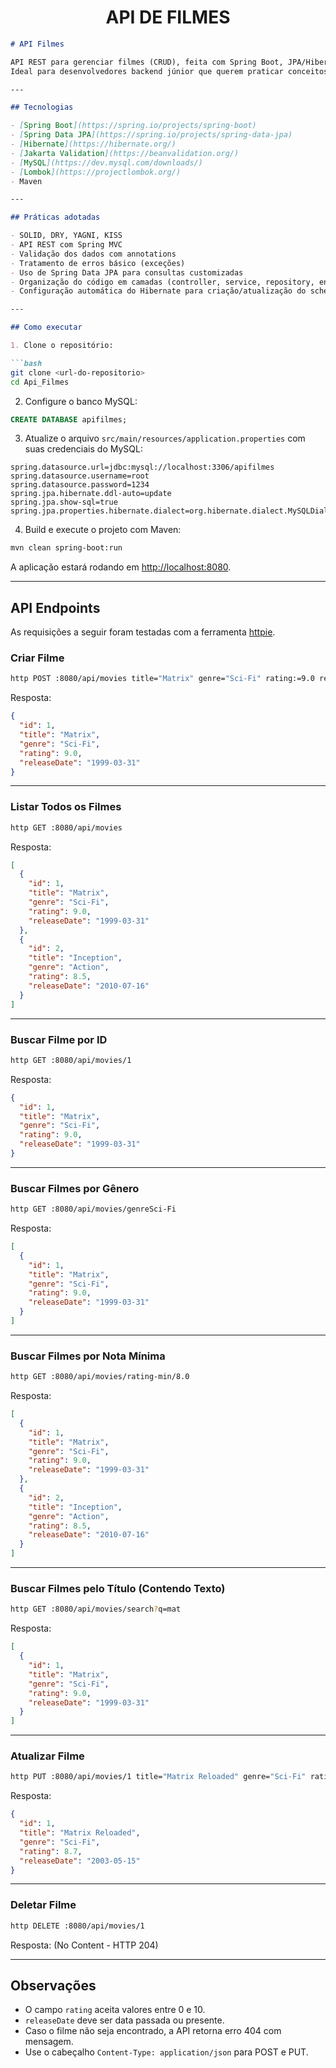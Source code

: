 <h1 align="center">API DE FILMES</h1>

````markdown
# API Filmes

API REST para gerenciar filmes (CRUD), feita com Spring Boot, JPA/Hibernate e MySQL.  
Ideal para desenvolvedores backend júnior que querem praticar conceitos como API REST, validação, e uso de banco relacional.

---

## Tecnologias

- [Spring Boot](https://spring.io/projects/spring-boot)
- [Spring Data JPA](https://spring.io/projects/spring-data-jpa)
- [Hibernate](https://hibernate.org/)
- [Jakarta Validation](https://beanvalidation.org/)
- [MySQL](https://dev.mysql.com/downloads/)
- [Lombok](https://projectlombok.org/)
- Maven

---

## Práticas adotadas

- SOLID, DRY, YAGNI, KISS
- API REST com Spring MVC
- Validação dos dados com annotations
- Tratamento de erros básico (exceções)
- Uso de Spring Data JPA para consultas customizadas
- Organização do código em camadas (controller, service, repository, entity)
- Configuração automática do Hibernate para criação/atualização do schema no MySQL

---

## Como executar

1. Clone o repositório:

```bash
git clone <url-do-repositorio>
cd Api_Filmes
````

2. Configure o banco MySQL:

```sql
CREATE DATABASE apifilmes;
```

3. Atualize o arquivo `src/main/resources/application.properties` com suas credenciais do MySQL:

```properties
spring.datasource.url=jdbc:mysql://localhost:3306/apifilmes
spring.datasource.username=root
spring.datasource.password=1234
spring.jpa.hibernate.ddl-auto=update
spring.jpa.show-sql=true
spring.jpa.properties.hibernate.dialect=org.hibernate.dialect.MySQLDialect
```

4. Build e execute o projeto com Maven:

```bash
mvn clean spring-boot:run
```

A aplicação estará rodando em [http://localhost:8080](http://localhost:8080).

---

## API Endpoints

As requisições a seguir foram testadas com a ferramenta [httpie](https://httpie.io/).

### Criar Filme

```bash
http POST :8080/api/movies title="Matrix" genre="Sci-Fi" rating:=9.0 releaseDate="1999-03-31"
```

Resposta:

```json
{
  "id": 1,
  "title": "Matrix",
  "genre": "Sci-Fi",
  "rating": 9.0,
  "releaseDate": "1999-03-31"
}
```

---

### Listar Todos os Filmes

```bash
http GET :8080/api/movies
```

Resposta:

```json
[
  {
    "id": 1,
    "title": "Matrix",
    "genre": "Sci-Fi",
    "rating": 9.0,
    "releaseDate": "1999-03-31"
  },
  {
    "id": 2,
    "title": "Inception",
    "genre": "Action",
    "rating": 8.5,
    "releaseDate": "2010-07-16"
  }
]
```

---

### Buscar Filme por ID

```bash
http GET :8080/api/movies/1
```

Resposta:

```json
{
  "id": 1,
  "title": "Matrix",
  "genre": "Sci-Fi",
  "rating": 9.0,
  "releaseDate": "1999-03-31"
}
```

---

### Buscar Filmes por Gênero

```bash
http GET :8080/api/movies/genreSci-Fi
```

Resposta:

```json
[
  {
    "id": 1,
    "title": "Matrix",
    "genre": "Sci-Fi",
    "rating": 9.0,
    "releaseDate": "1999-03-31"
  }
]
```

---

### Buscar Filmes por Nota Mínima

```bash
http GET :8080/api/movies/rating-min/8.0
```

Resposta:

```json
[
  {
    "id": 1,
    "title": "Matrix",
    "genre": "Sci-Fi",
    "rating": 9.0,
    "releaseDate": "1999-03-31"
  },
  {
    "id": 2,
    "title": "Inception",
    "genre": "Action",
    "rating": 8.5,
    "releaseDate": "2010-07-16"
  }
]
```

---

### Buscar Filmes pelo Título (Contendo Texto)

```bash
http GET :8080/api/movies/search?q=mat
```

Resposta:

```json
[
  {
    "id": 1,
    "title": "Matrix",
    "genre": "Sci-Fi",
    "rating": 9.0,
    "releaseDate": "1999-03-31"
  }
]
```

---

### Atualizar Filme

```bash
http PUT :8080/api/movies/1 title="Matrix Reloaded" genre="Sci-Fi" rating:=8.7 releaseDate="2003-05-15"
```

Resposta:

```json
{
  "id": 1,
  "title": "Matrix Reloaded",
  "genre": "Sci-Fi",
  "rating": 8.7,
  "releaseDate": "2003-05-15"
}
```

---

### Deletar Filme

```bash
http DELETE :8080/api/movies/1
```

Resposta: (No Content - HTTP 204)

---

## Observações

* O campo `rating` aceita valores entre 0 e 10.
* `releaseDate` deve ser data passada ou presente.
* Caso o filme não seja encontrado, a API retorna erro 404 com mensagem.
* Use o cabeçalho `Content-Type: application/json` para POST e PUT.

